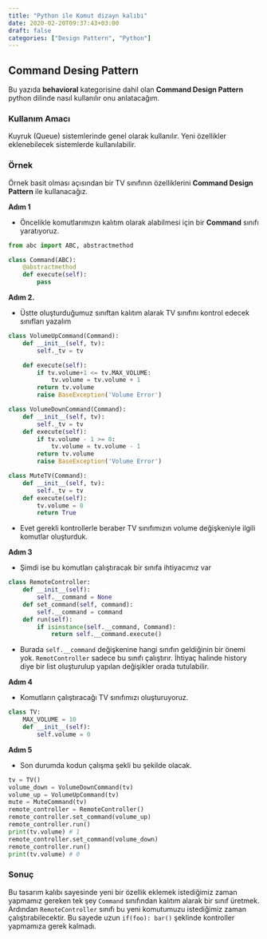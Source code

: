 ```yaml
---
title: "Python ile Komut dizayn kalıbı"
date: 2020-02-20T09:37:43+03:00
draft: false
categories: ["Design Pattern", "Python"]
---
```


## Command Desing Pattern

Bu yazıda **behavioral** kategorisine dahil olan **Command Design Pattern** python dilinde nasıl kullanılır onu anlatacağım.

### Kullanım Amacı

Kuyruk (Queue) sistemlerinde genel olarak kullanılır. Yeni özellikler eklenebilecek sistemlerde kullanılabilir.

### Örnek

Örnek basit olması açısından bir TV sınıfının özelliklerini **Command Design Pattern** ile kullanacağız.

**Adım 1**

- Öncelikle komutlarımızın kalıtım olarak alabilmesi için bir **Command** sınıfı yaratıyoruz.

```python
from abc import ABC, abstractmethod

class Command(ABC):
    @abstractmethod
    def execute(self):
        pass
```

**Adım 2.**

- Üstte oluşturduğumuz sınıftan kalıtım alarak TV sınıfını kontrol edecek sınıfları yazalım

```python
class VolumeUpCommand(Command):
    def __init__(self, tv):
        self._tv = tv

    def execute(self):
        if tv.volume+1 <= tv.MAX_VOLUME:
            tv.volume = tv.volume + 1
	    return tv.volume
        raise BaseException('Volume Error')

class VolumeDownCommand(Command):
    def __init__(self, tv):
        self._tv = tv
    def execute(self):
        if tv.volume - 1 >= 0:
            tv.volume = tv.volume - 1
	    return tv.volume
        raise BaseException('Volume Error')

class MuteTV(Command):
    def __init__(self, tv):
        self._tv = tv
    def execute(self):
        tv.volume = 0
        return True
```

- Evet gerekli kontrollerle beraber TV sınıfımızın volume değişkeniyle ilgili komutlar oluşturduk.

**Adım 3**

- Şimdi ise bu komutları çalıştıracak bir sınıfa ihtiyacımız var

```python
class RemoteController:
    def __init__(self):
        self.__command = None
    def set_command(self, command):
        self.__command = command
    def run(self):
        if isinstance(self.__command, Command):
            return self.__command.execute()
```

- Burada `self.__command` değişkenine hangi sınıfın geldiğinin bir önemi yok. `RemotController` sadece bu sınıfı çalıştırır. İhtiyaç halinde history diye bir list oluşturulup yapılan değişikler orada tutulabilir.

**Adım 4**

- Komutların çalıştıracağı TV sınıfımızı oluşturuyoruz.

```python
class TV:
    MAX_VOLUME = 10
    def __init__(self):
        self.volume = 0
```

**Adım 5**

- Son durumda kodun çalışma şekli bu şekilde olacak.

```python
tv = TV()
volume_down = VolumeDownCommand(tv)
volume_up = VolumeUpCommand(tv)
mute = MuteCommand(tv)
remote_controller = RemoteController()
remote_controller.set_command(volume_up)
remote_controller.run()
print(tv.volume) # 1
remote_controller.set_command(volume_down)
remote_controller.run()
print(tv.volume) # 0
```

### Sonuç

Bu tasarım kalıbı sayesinde yeni bir özellik eklemek istediğimiz zaman yapmamız gereken tek şey `Command` sınıfından
kalıtım alarak bir sınıf üretmek. Ardından `RemoteController` sınıfı bu yeni komutumuzu istediğimiz zaman çalıştırabilecektir. Bu sayede uzun `if(foo): bar()` şeklinde kontroller yapmamıza gerek kalmadı.
